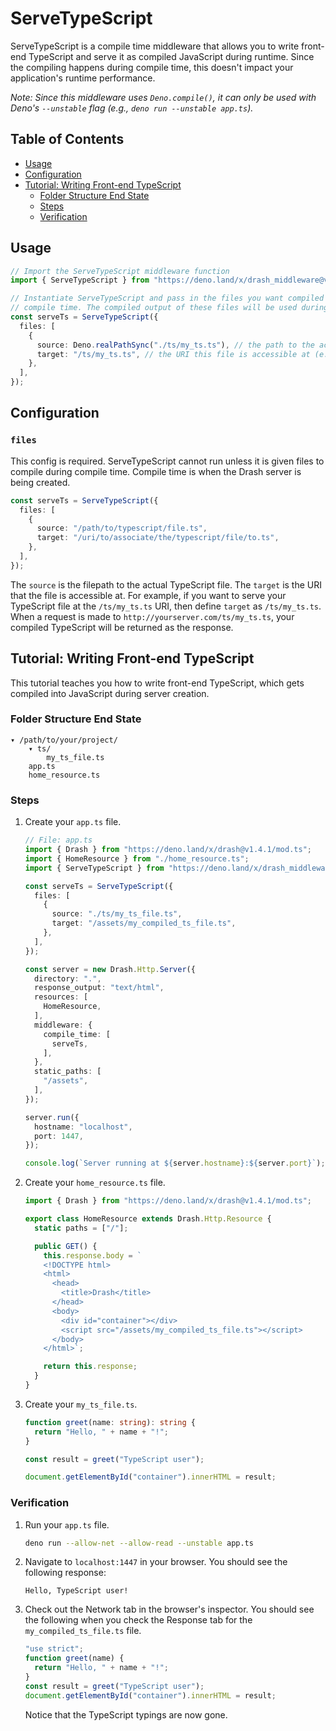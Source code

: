 # ServeTypeScript

ServeTypeScript is a compile time middleware that allows you to write front-end
TypeScript and serve it as compiled JavaScript during runtime. Since the
compiling happens during compile time, this doesn't impact your application's
runtime performance.

_Note: Since this middleware uses `Deno.compile()`, it can only be used with
Deno's `--unstable` flag (e.g., `deno run --unstable app.ts`)._

## Table of Contents

- [Usage](#usage)
- [Configuration](#configuration)
- [Tutorial: Writing Front-end TypeScript](#tutorial-writing-front-end-typescript)
  - [Folder Structure End State](#folder-structure-end-state)
  - [Steps](#steps)
  - [Verification](#verification)

## Usage

```typescript
// Import the ServeTypeScript middleware function
import { ServeTypeScript } from "https://deno.land/x/drash_middleware@v0.7.2/serve_typescript/mod.ts";

// Instantiate ServeTypeScript and pass in the files you want compiled during
// compile time. The compiled output of these files will be used during runtime.
const serveTs = ServeTypeScript({
  files: [
    {
      source: Deno.realPathSync("./ts/my_ts.ts"), // the path to the actual TypeScript file
      target: "/ts/my_ts.ts", // the URI this file is accessible at (e.g., localhost:1447/ts/my_ts.ts)
    },
  ],
});
```

## Configuration

### `files`

This config is required. ServeTypeScript cannot run unless it is given files to
compile during compile time. Compile time is when the Drash server is being
created.

```typescript
const serveTs = ServeTypeScript({
  files: [
    {
      source: "/path/to/typescript/file.ts",
      target: "/uri/to/associate/the/typescript/file/to.ts",
    },
  ],
});
```

The `source` is the filepath to the actual TypeScript file. The `target` is the
URI that the file is accessible at. For example, if you want to serve your
TypeScript file at the `/ts/my_ts.ts` URI, then define `target` as
`/ts/my_ts.ts`. When a request is made to `http://yourserver.com/ts/my_ts.ts`,
your compiled TypeScript will be returned as the response.

## Tutorial: Writing Front-end TypeScript

This tutorial teaches you how to write front-end TypeScript, which gets compiled
into JavaScript during server creation.

### Folder Structure End State

```
▾ /path/to/your/project/
    ▾ ts/
        my_ts_file.ts
    app.ts
    home_resource.ts
```

### Steps

1. Create your `app.ts` file.

   ```typescript
   // File: app.ts
   import { Drash } from "https://deno.land/x/drash@v1.4.1/mod.ts";
   import { HomeResource } from "./home_resource.ts";
   import { ServeTypeScript } from "https://deno.land/x/drash_middleware@v0.7.2/serve_typescript/mod.ts";

   const serveTs = ServeTypeScript({
     files: [
       {
         source: "./ts/my_ts_file.ts",
         target: "/assets/my_compiled_ts_file.ts",
       },
     ],
   });

   const server = new Drash.Http.Server({
     directory: ".",
     response_output: "text/html",
     resources: [
       HomeResource,
     ],
     middleware: {
       compile_time: [
         serveTs,
       ],
     },
     static_paths: [
       "/assets",
     ],
   });

   server.run({
     hostname: "localhost",
     port: 1447,
   });

   console.log(`Server running at ${server.hostname}:${server.port}`);
   ```

2. Create your `home_resource.ts` file.

   ```typescript
   import { Drash } from "https://deno.land/x/drash@v1.4.1/mod.ts";

   export class HomeResource extends Drash.Http.Resource {
     static paths = ["/"];

     public GET() {
       this.response.body = `
       <!DOCTYPE html>
       <html>
         <head>
           <title>Drash</title>
         </head>
         <body>
           <div id="container"></div>
           <script src="/assets/my_compiled_ts_file.ts"></script>
         </body>
       </html>`;

       return this.response;
     }
   }
   ```

3. Create your `my_ts_file.ts`.

   ```typescript
   function greet(name: string): string {
     return "Hello, " + name + "!";
   }

   const result = greet("TypeScript user");

   document.getElementById("container").innerHTML = result;
   ```

### Verification

1. Run your `app.ts` file.

   ```sh
   deno run --allow-net --allow-read --unstable app.ts
   ```

2. Navigate to `localhost:1447` in your browser. You should see the following
   response:

   ```text
   Hello, TypeScript user!
   ```

3. Check out the Network tab in the browser's inspector. You should see the
   following when you check the Response tab for the `my_compiled_ts_file.ts`
   file.

   ```javascript
   "use strict";
   function greet(name) {
     return "Hello, " + name + "!";
   }
   const result = greet("TypeScript user");
   document.getElementById("container").innerHTML = result;
   ```

   Notice that the TypeScript typings are now gone.

